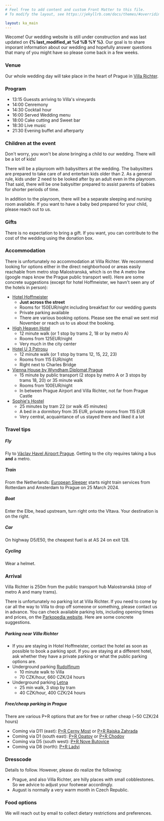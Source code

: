 ```yaml
---
# Feel free to add content and custom Front Matter to this file.
# To modify the layout, see https://jekyllrb.com/docs/themes/#overriding-theme-defaults

layout: ka_main
---
```


Wecome! Our wedding website is still under construction and was last updated on **{% last_modified_at %d %B %Y %}**. Our goal is to share imporant information about our wedding and hopefully answer questions that many of you might have so please come back in a few weeks.


### Venue
Our whole wedding day will take place in the heart of Prague in [Villa Richter](https://www.villarichter.cz/en/).

### Program
- 13:15 Guessts arriving to Villa's vineyards
- 14:00 Cenremony 
- 14:30 Cocktail hour
- 16:00 Served Wedding menu
- 18:00 Cake cutting and Sweet bar
- 18:30 Live music
- 21:30 Evening buffet and afterparty

### Children at the event
Don't worry, you won't be alone bringing a child to our wedding. There will be a lot of kids!

There will be a playroom with babysitters at the wedding. The babysitters are prepared to take care of and entertain kids older than 2. As a general rule, kids under 2 need to be looked after by an adult even in the playroom. That said, there will be one babysitter prepared to assist parents of babies for shorter periods of time.

In addition to the playroom, there will be a separate sleeping and nursing room available. If you want to have a baby bed prepared for your child, please reach out to us.

### Gifts
There is no expectation to bring a gift.  If you want, you can contribute to the cost of the wedding using the donation box.

### Accommodation
There is unfortunately no accommodation at Villa Richter. We recommend looking for options either in the direct neighborhood or areas easily reachable from metro stop Malostranská, which is on the A metro line (google maps know the Prague public transport well). Here are some concrete suggestions (except for hotel Hoffmeister, we havn't seen any of the hotels in person):

- [Hotel Hoffmeister](https://www.hoffmeister.cz/en)
	- **Just across the street**
	- Rooms for 150EUR/night including breakfast for our wedding guests
	- Private parking available
	- There are various booking options. Please see the email we sent mid November or reach us to us about the booking.
- [High Heaven Hotel](https://www.booking.com/hotel/cz/high-heaven.en-gb.html?aid=304142&label=gen173nr-1FCAEoggI46AdIM1gEaCyIAQGYAQm4ARnIAQ_YAQHoAQH4AQyIAgGoAgO4AorWjqoGwAIB0gIkZmYwZTFjNTItMDNjZS00ZDhmLWI4NzUtMGEwN2NkM2RlYjIz2AIG4AIB&sid=b4f79fac4181a2cd529db72325a39ed4&all_sr_blocks=277486804_106823773_0_2_0;checkin=2024-08-23;checkout=2024-08-25;dest_id=2774868;dest_type=hotel;dist=0;group_adults=2;group_children=0;hapos=1;highlighted_blocks=277486804_106823773_0_2_0;hpos=1;matching_block_id=277486804_106823773_0_2_0;no_rooms=1;req_adults=2;req_children=0;room1=A%2CA;sb_price_type=total;sr_order=popularity;sr_pri_blocks=277486804_106823773_0_2_0__22964;srepoch=1698933722;srpvid=308562aafd8e0259;type=total;ucfs=1&#hotelTmpl)
	- 12 minute walk (or 1 stop by trams 2, 18 or by metro A)
	- Rooms from 125EUR/night
	- Very much in the city center
- [Hotel U 3 Pstrosu](https://www.booking.com/hotel/cz/u-3-pstrosu.en-gb.html?aid=304142&label=gen173nr-1FCAEoggI46AdIM1gEaCyIAQGYAQm4ARnIAQ_YAQHoAQH4AQyIAgGoAgO4AorWjqoGwAIB0gIkZmYwZTFjNTItMDNjZS00ZDhmLWI4NzUtMGEwN2NkM2RlYjIz2AIG4AIB&sid=b4f79fac4181a2cd529db72325a39ed4&all_sr_blocks=7751409_93707016_0_1_0;checkin=2024-08-23;checkout=2024-08-25;dest_id=-553173;dest_type=city;dist=0;group_adults=2;group_children=0;hapos=3;highlighted_blocks=7751409_93707016_0_1_0;hpos=3;matching_block_id=7751409_93707016_0_1_0;no_rooms=1;req_adults=2;req_children=0;room1=A%2CA;sb_price_type=total;sr_order=popularity;sr_pri_blocks=7751409_93707016_0_1_0__21100;srepoch=1698933594;srpvid=eb58625321ad013e;type=total;ucfs=1&#hotelTmpl)
	- 12 minute walk (or 1 stop by trams 12, 15, 22, 23)
	- Rooms from 115 EUR/night
	- Right next to Charles Bridge
- [Vienna House by Wyndham Diplomat Prague](https://www.booking.com/hotel/cz/vienna-house-diplomat-prague.en-gb.html?aid=304142&label=gen173nr-1FCAEoggI46AdIM1gEaCyIAQGYAQm4ARnIAQ_YAQHoAQH4AQyIAgGoAgO4AorWjqoGwAIB0gIkZmYwZTFjNTItMDNjZS00ZDhmLWI4NzUtMGEwN2NkM2RlYjIz2AIG4AIB&sid=b4f79fac4181a2cd529db72325a39ed4&all_sr_blocks=7701232_378644003_2_2_0;checkin=2024-08-23;checkout=2024-08-25;dest_id=-553173;dest_type=city;dist=0;group_adults=2;group_children=0;hapos=2;highlighted_blocks=7701232_378644003_2_2_0;hpos=2;matching_block_id=7701232_378644003_2_2_0;no_rooms=1;req_adults=2;req_children=0;room1=A%2CA;sb_price_type=total;sr_order=popularity;sr_pri_blocks=7701232_378644003_2_2_0__488000;srepoch=1698933551;srpvid=eb58625321ad013e;type=total;ucfs=1&#hotelTmpl)
	- 15 minute by public transport (2 stops by metro A or 3 stops by trams 18, 20) or 35 minute walk
	- Rooms from 100EUR/night
	- In between Prague Airport and Villa Richter, not far from Prague Castle
- [Sophie's Hostel](https://www.booking.com/hotel/cz/sophie-s-hostel.en-gb.html?aid=304142&label=gen173nr-1FCAEoggI46AdIM1gEaDqIAQGYAQm4ARfIAQzYAQHoAQH4AQyIAgGoAgO4ArqKjaoGwAIB0gIkZmU5NGZmM2QtNmUwNS00ZGMwLTliNWQtZTU2NmE1Y2VlNmE42AIG4AIB&sid=a778640f3c61a5c8ed25e607ad14b3ca&atlas_src=hp_iw_title&checkin=2024-08-23&checkout=2024-08-25&dist=0&group_adults=2&group_children=0&no_rooms=1&room1=A%2CA&sb_price_type=total&srepoch=1698907698&srpvid=6f6c2fbac1dc0078&type=total&#map_closed)
	- 25 minutes by tram 22 (or walk 45 minutes)
	- A bed in a dormitory from 35 EUR, private rooms from 	115 EUR
	- Very central, acquaintance of us stayed there and liked it a lot


### Travel tips


##### Fly
Fly to [Václav Havel Airport Prague](https://www.europeansleeper.eu/).  Getting to the city requires taking a bus **and** a metro.

##### Train
From the Netherlands: [European Sleeper](https://www.europeansleeper.eu/) starts night train services from Rotterdam and Amsterdam to Prague on 25 March 2024.

##### Boat
Enter the Elbe, head upstream, turn right onto the Vltava. Your destination is on the right.

##### Car
On highway D5/E50, the cheapest fuel is at AS 24 on exit 128.

##### Cycling
Wear a helmet.

### Arrival
Villa Richter is 250m from the public transport hub Malostranská (stop of metro A and many trams).

There is unfortunately no parking lot at Villa Richter. If you need to come by car all the way to Villa to drop off someone or something, please contact us in advance. You can check available parking lots, including opening times and prices, on the [Parkopedia website](https://en.parkopedia.com/). Here are some concrete suggestions.

##### Parking near Villa Richter
- If you are staying in Hotel Hoffmeister, contact the hotel as soon as possible to book a parking spot. If you are staying at a different hotel, ask whether they have a private parking or what the public parking options are.
- Underground parking [Rudolfinum](https://en.parkopedia.com/parking/carpark/gar%C3%A1%C5%BEe_rudolfinum/110/praha/?country=cz&arriving=202311161430&leaving=202311161630)
	- 10 minute walk to Villa
	- 70 CZK/hour, 660 CZK/24 hours
- Underground parking [Letna](https://en.parkopedia.com/parking/carpark/letn%C3%A1/170/praha/?country=cz&arriving=202311161430&leaving=202311161630)
	- 25 min walk, 3 stop by tram
	- 40 CZK/hour, 400 CZK/24 hours

##### Free/cheap parking in Prague
There are various P+R options that are for free or rather cheap (~50 CZK/24 hours)
- Coming via D11 (east): [P+R Cerny Most](https://en.parkopedia.com/parking/carpark/pr_%C4%8Dern%C3%BD_most_1/198/praha/?country=cz&arriving=202405021430&leaving=202405021630) or [P+R Rajska Zahrada](https://en.parkopedia.com/parking/carpark/pr_rajsk%C3%A1_zahrada/198/praha/?country=cz&arriving=202405021430&leaving=202405021630)
- Coming via D1 (south east): [P+R Opatov](https://en.parkopedia.com/parking/carpark/pr_opatov/149/praha/?country=cz&arriving=202405021430&leaving=202405021630) or [P+R Chodov](https://en.parkopedia.com/parking/carpark/pr_chodov/14900/praha/?country=cz&arriving=202405021430&leaving=202405021630)
- Coming via D5 (south west): [P+R Nove Butovice](https://en.parkopedia.com/parking/carpark/pr_nov%C3%A9_butovice/15800/praha/?country=cz&arriving=202405021430&leaving=202405021630)
- Coming via D8 (north): [P+R Ladvi](https://en.parkopedia.com/parking/carpark/pr_l%C3%A1dv%C3%AD/182/praha/?country=cz&arriving=202405021430&leaving=202405021630)


### Dresscode
Details to follow.  However, please do realize the following:
- Prague, and also Villa Richter, are hilly places with small cobblestones.  So we advice to adjust your footwear accordingly.
- August is normally a very warm month in Czech Republic.

### Food options
We will reach out by email to collect dietary restrictions and preferences.

<!---
### Arrival

#### By public transport

#### By car

#### How to get to Prague?

#### Public transport in Prague

### Accommodation tips
tbd

### FAQ
--->
